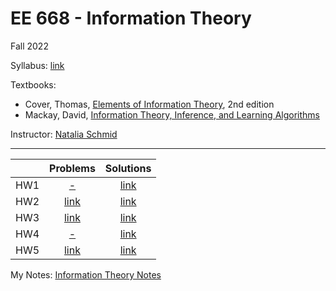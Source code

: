 # EE 668 - Information Theory
Fall 2022

Syllabus: [link](./syllabus.pdf)

Textbooks:
 - Cover, Thomas, [Elements of Information Theory](https://www.amazon.com/Probability-Random-Variables-Stochastic-Processes/dp/0071226613), 2nd edition
 - Mackay, David, [Information Theory, Inference, and Learning Algorithms](https://www.inference.org.uk/itprnn/book.pdf)


Instructor: [Natalia Schmid](https://directory.statler.wvu.edu/faculty-staff-directory/natalia-schmid)

---

|  | Problems | Solutions |
| :---:|:---:|:---:|
| HW1 | [-]() | [link](./assignments/HW1.pdf) |
| HW2 | [link](./assignments/HW2_p.pdf) | [link](./assignments/HW2.pdf) |
| HW3 | [link](./assignments/HW3_p.pdf) | [link](./assignments/HW3.pdf) |
| HW4 | [-]() | [link](./assignments/HW4.pdf) |
| HW5 | [link](./assignments/HW5_p.pdf) | [link](./assignments/HW5.pdf) |

My Notes: [Information Theory Notes](./info_theory_notes_handwritten.pdf) 
